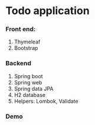# Todo application 
### Front end:
1. Thymeleaf 
2. Bootstrap 

### Backend
1. Spring boot
2. Spring web
3. Spring data JPA
4. H2 database
5. Helpers: Lombok, Validate

### Demo
